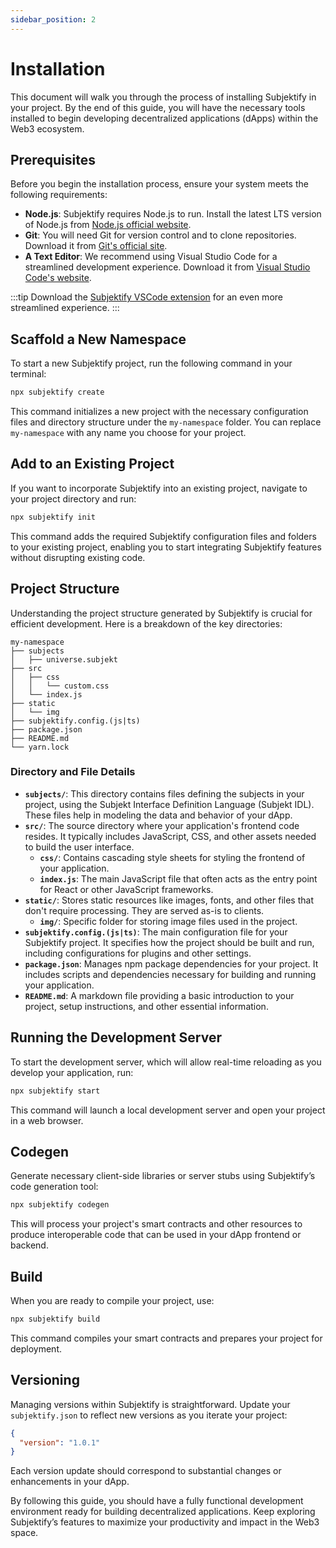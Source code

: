 ```yaml
---
sidebar_position: 2
---
```


# Installation

This document will walk you through the process of installing Subjektify in your project. By the end of this guide, you will have the necessary tools installed to begin developing decentralized applications (dApps) within the Web3 ecosystem.

## Prerequisites

Before you begin the installation process, ensure your system meets the following requirements:

- **Node.js**: Subjektify requires Node.js to run. Install the latest LTS version of Node.js from [Node.js official website](https://nodejs.org/).
- **Git**: You will need Git for version control and to clone repositories. Download it from [Git's official site](https://git-scm.com/downloads).
- **A Text Editor**: We recommend using Visual Studio Code for a streamlined development experience. Download it from [Visual Studio Code's website](https://code.visualstudio.com/).

:::tip
Download the [Subjektify VSCode extension](#) for an even more streamlined experience.
:::

## Scaffold a New Namespace

To start a new Subjektify project, run the following command in your terminal:

```bash
npx subjektify create
```

This command initializes a new project with the necessary configuration files and directory structure under the `my-namespace` folder. You can replace `my-namespace` with any name you choose for your project.

## Add to an Existing Project

If you want to incorporate Subjektify into an existing project, navigate to your project directory and run:

```bash
npx subjektify init
```

This command adds the required Subjektify configuration files and folders to your existing project, enabling you to start integrating Subjektify features without disrupting existing code.

## Project Structure

Understanding the project structure generated by Subjektify is crucial for efficient development. Here is a breakdown of the key directories:

```
my-namespace
├── subjects
│   ├── universe.subjekt
├── src
│   ├── css
│   │   └── custom.css
│   └── index.js
├── static
│   └── img
├── subjektify.config.(js|ts)
├── package.json
├── README.md
└── yarn.lock
```

### Directory and File Details

- **`subjects/`**: This directory contains files defining the subjects in your project, using the Subjekt Interface Definition Language (Subjekt IDL). These files help in modeling the data and behavior of your dApp.
- **`src/`**: The source directory where your application's frontend code resides. It typically includes JavaScript, CSS, and other assets needed to build the user interface.
  - **`css/`**: Contains cascading style sheets for styling the frontend of your application.
  - **`index.js`**: The main JavaScript file that often acts as the entry point for React or other JavaScript frameworks.
- **`static/`**: Stores static resources like images, fonts, and other files that don't require processing. They are served as-is to clients.
  - **`img/`**: Specific folder for storing image files used in the project.
- **`subjektify.config.(js|ts)`**: The main configuration file for your Subjektify project. It specifies how the project should be built and run, including configurations for plugins and other settings.
- **`package.json`**: Manages npm package dependencies for your project. It includes scripts and dependencies necessary for building and running your application.
- **`README.md`**: A markdown file providing a basic introduction to your project, setup instructions, and other essential information.

## Running the Development Server

To start the development server, which will allow real-time reloading as you develop your application, run:

```bash
npx subjektify start
```

This command will launch a local development server and open your project in a web browser.

## Codegen

Generate necessary client-side libraries or server stubs using Subjektify’s code generation tool:

```bash
npx subjektify codegen
```

This will process your project's smart contracts and other resources to produce interoperable code that can be used in your dApp frontend or backend.

## Build

When you are ready to compile your project, use:

```bash
npx subjektify build
```

This command compiles your smart contracts and prepares your project for deployment.

## Versioning

Managing versions within Subjektify is straightforward. Update your `subjektify.json` to reflect new versions as you iterate your project:

```json
{
  "version": "1.0.1"
}
```

Each version update should correspond to substantial changes or enhancements in your dApp.

By following this guide, you should have a fully functional development environment ready for building decentralized applications. Keep exploring Subjektify’s features to maximize your productivity and impact in the Web3 space.